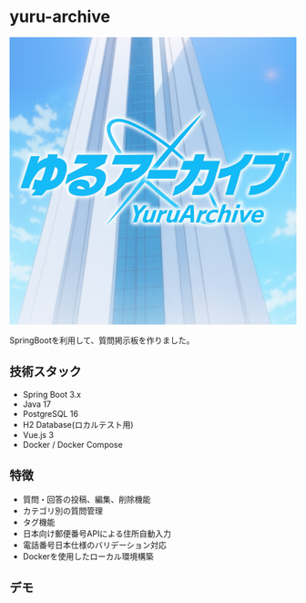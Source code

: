 # yuru-archive
![YuruArchive Logo](assets/yuruArchieve_Logo.png)

SpringBootを利用して、質問掲示板を作りました。


## 技術スタック
- Spring Boot 3.x
- Java 17
- PostgreSQL 16
- H2 Database(ロカルテスト用)
- Vue.js 3
- Docker / Docker Compose

## 特徴
- 質問・回答の投稿、編集、削除機能
- カテゴリ別の質問管理
- タグ機能
- 日本向け郵便番号APIによる住所自動入力
- 電話番号日本仕様のバリデーション対応
- Dockerを使用したローカル環境構築

## デモ
